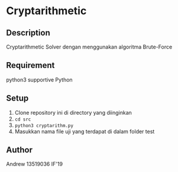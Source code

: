 # Cryptarithmetic

## Description
Cryptarithmetic Solver dengan menggunakan algoritma Brute-Force

## Requirement
python3 supportive Python

## Setup
1. Clone repository ini di directory yang diinginkan
2. ```cd src```
3. ```python3 cryptarithm.py```
4. Masukkan nama file uji yang terdapat di dalam folder test

## Author
Andrew
13519036
IF'19